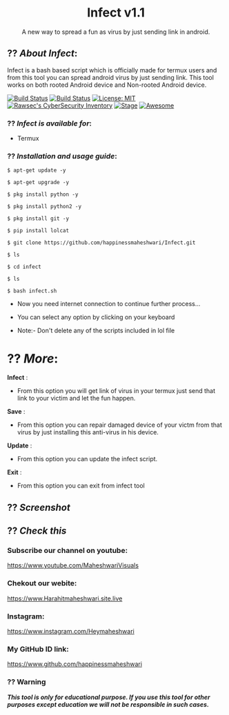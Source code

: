 <h1 align="center">Infect v1.1</h1>
<p align="center">
     A new way to spread a fun as virus by just sending link in android.
</p>

## ?? ***About Infect***:

Infect is a bash based script which is officially made for termux users and from this tool you can spread android virus by just sending link. This tool works on both rooted Android device and Non-rooted Android device.

[![Build Status](https://img.shields.io/github/stars/noob-hackers/Infect.svg)](https://github.com/noob-hackers/Infect)
[![Build Status](https://img.shields.io/github/forks/noob-hackers/Infect.svg)](https://github.com/noob-hackers/Infect)
[![License: MIT](https://img.shields.io/github/license/noob-hackers/Infect.svg)](https://github.com/noob-hackers/Infect)
[![Rawsec's CyberSecurity Inventory](https://inventory.rawsec.ml/img/badges/Rawsec-inventoried-FF5050_flat.svg)](https://inventory.rawsec.ml/tools.html#Infect)
[![Stage](https://img.shields.io/badge/Release-Stable-brightgreen.svg)]()
[![Awesome](https://awesome.re/badge.svg)](https://awesome.re)


### ?? ***Infect is available for***:

* Termux

### ?? ***Installation and usage guide***:
```
$ apt-get update -y
```
```
$ apt-get upgrade -y
```
```
$ pkg install python -y 
```
```
$ pkg install python2 -y
```
```
$ pkg install git -y
```
```
$ pip install lolcat
```
```
$ git clone https://github.com/happinessmaheshwari/Infect.git
```
```
$ ls
```
```
$ cd infect
```
```
$ ls
```
```
$ bash infect.sh
```

* Now you need internet connection to continue further process...

* You can select any option by clicking on your keyboard

* Note:- Don't delete any of the scripts included in lol file

# ?? ***More***:

__Infect__ :
- From this option you will get link of virus in your termux just send that link to your victim and let the fun happen.

__Save__ :
- From this option you can repair damaged device of your victm from that virus by just installing this anti-virus in his device.

__Update__ :
- From this option you can update the infect script.

__Exit__ :
- From this option you can exit from infect tool 

## ?? ***Screenshot***

## ?? ***Check this***

### Subscribe our channel on youtube:
https://www.youtube.com/MaheshwariVisuals

### Chekout our webite:
https://www.Harahitmaheshwari.site.live


### Instagram: 
https://www.instagram.com/Heymaheshwari


### My GitHub ID link:
https://www.github.com/happinessmaheshwari

### ?? Warning

***This tool is only for educational purpose. If you use this tool for other purposes except education we will not be responsible in such cases.***
